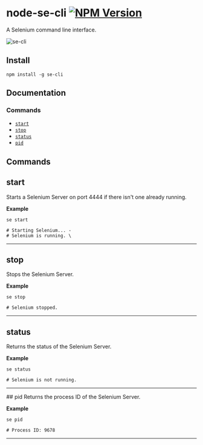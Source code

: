 node-se-cli [![NPM Version](https://img.shields.io/npm/v/se-cli.svg)](https://www.npmjs.org/package/se-cli)
==========
A Selenium command line interface.

![se-cli](https://cloud.githubusercontent.com/assets/1627824/5332283/03cd5c7c-7e1f-11e4-9391-4b9eb347cdd6.gif)

## Install

```shell
npm install -g se-cli
```

## Documentation

### Commands
- [`start`](https://github.com/naoufal/node-se-cli#start)
- [`stop`](https://github.com/naoufal/node-se-cli#stop)
- [`status`](https://github.com/naoufal/node-se-cli#status)
- [`pid`](https://github.com/naoufal/node-se-cli#pid)

## Commands

## start
Starts a Selenium Server on port 4444 if there isn't one already running.

__Example__
```shell
se start

# Starting Selenium... -
# Selenium is running. \
```
<hr>

## stop
Stops the Selenium Server.

__Example__
```shell
se stop

# Selenium stopped.
```
<hr>

## status
Returns the status of the Selenium Server.

__Example__
```shell
se status

# Selenium is not running.
```
<hr>
## pid
Returns the process ID of the Selenium Server.

__Example__
```shell
se pid

# Process ID: 9678
```
<hr>

